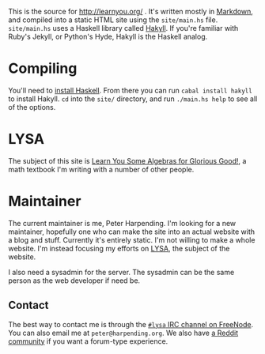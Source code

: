 This is the source for http://learnyou.org/ . It's written mostly in
[Markdown][pdmd], and compiled into a static HTML site using the `site/main.hs`
file. `site/main.hs` uses a Haskell library called [Hakyll][hak]. If you're
familiar with Ruby's Jekyll, or Python's Hyde, Hakyll is the Haskell analog.

# Compiling

You'll need to [install Haskell][hask]. From there you can run `cabal install
hakyll` to install Hakyll. `cd` into the `site/` directory, and run `./main.hs
help` to see all of the options.

# LYSA

The subject of this site is [Learn You Some Algebras for Glorious Good!][lysa],
a math textbook I'm writing with a number of other people.

# Maintainer

The current maintainer is me, Peter Harpending. I'm looking for a new
maintainer, hopefully one who can make the site into an actual website with a
blog and stuff. Currently it's entirely static. I'm not willing to make a whole
website. I'm instead focusing my efforts on [LYSA][lysa], the subject of the
website.

I also need a sysadmin for the server. The sysadmin can be the same person as
the web developer if need be.

## Contact

The best way to contact me is through the
[`#lysa` IRC channel on FreeNode](https://webchat.freenode.net/?channels=%23lysa). You
can also email me at `peter@harpending.org`. We also have
[a Reddit community](https://lysa.reddit.com/) if you want a forum-type
experience.

[pdmd]: http://johnmacfarlane.net/pandoc/demo/example9/pandocs-markdown.html
[hak]: http://jaspervdj.be/hakyll/
[hask]: https://github.com/bitemyapp/learnhaskell#getting-started
[lysa]: https://gitlab.com/groups/lysa
